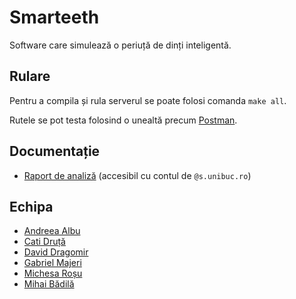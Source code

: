 # Smarteeth

Software care simulează o periuță de dinți inteligentă.

## Rulare

Pentru a compila și rula serverul se poate folosi comanda `make all`.

Rutele se pot testa folosind o unealtă precum [Postman](https://www.postman.com/).

## Documentație

- [Raport de analiză](https://unibucro0-my.sharepoint.com/:w:/g/personal/constantin_majeri_s_unibuc_ro/EQo84YVdSrpCs1rcIEzt0YsBRcGHgVBTIc5tWBtBq2bWVg?e=IJDUQA) (accesibil cu contul de `@s.unibuc.ro`)

## Echipa

- [Andreea Albu](https://github.com/albuandreeacristiana)
- [Cati Druță](https://github.com/Cati-D)
- [David Dragomir](https://github.com/LuckyLucianoCTW)
- [Gabriel Majeri](https://github.com/GabrielMajeri)
- [Michesa Roșu](https://github.com/dianamichesa)
- [Mihai Bădilă](https://github.com/badimihai-dev)
